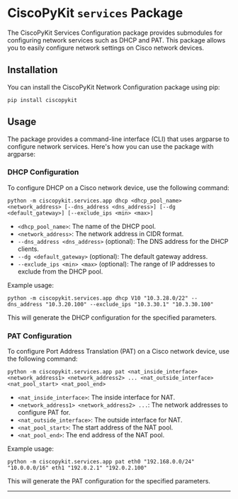 
# CiscoPyKit `services` Package

The CiscoPyKit Services Configuration package provides submodules for configuring network services such as DHCP and PAT. This package allows you to easily configure network settings on Cisco network devices.

## Installation

You can install the CiscoPyKit Network Configuration package using pip:

```
pip install ciscopykit
```

## Usage

The package provides a command-line interface (CLI) that uses argparse to configure network services. Here's how you can use the package with argparse:

### DHCP Configuration

To configure DHCP on a Cisco network device, use the following command:

```
python -m ciscopykit.services.app dhcp <dhcp_pool_name> <network_address> [--dns_address <dns_address>] [--dg <default_gateway>] [--exclude_ips <min> <max>]
```

- `<dhcp_pool_name>`: The name of the DHCP pool.
- `<network_address>`: The network address in CIDR format.
- `--dns_address <dns_address>` (optional): The DNS address for the DHCP clients.
- `--dg <default_gateway>` (optional): The default gateway address.
- `--exclude_ips <min> <max>` (optional): The range of IP addresses to exclude from the DHCP pool.

Example usage:

```
python -m ciscopykit.services.app dhcp V10 "10.3.28.0/22" --dns_address "10.3.20.100" --exclude_ips "10.3.30.1" "10.3.30.100"
```

This will generate the DHCP configuration for the specified parameters.

### PAT Configuration

To configure Port Address Translation (PAT) on a Cisco network device, use the following command:

```
python -m ciscopykit.services.app pat <nat_inside_interface> <network_address1> <network_address2> ... <nat_outside_interface> <nat_pool_start> <nat_pool_end>
```

- `<nat_inside_interface>`: The inside interface for NAT.
- `<network_address1> <network_address2> ...`: The network addresses to configure PAT for.
- `<nat_outside_interface>`: The outside interface for NAT.
- `<nat_pool_start>`: The start address of the NAT pool.
- `<nat_pool_end>`: The end address of the NAT pool.

Example usage:

```
python -m ciscopykit.services.app pat eth0 "192.168.0.0/24" "10.0.0.0/16" eth1 "192.0.2.1" "192.0.2.100"
```

This will generate the PAT configuration for the specified parameters.

---